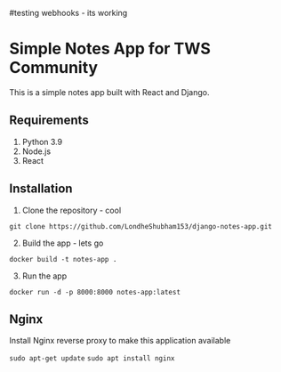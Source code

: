 #testing webhooks - its working

# Simple Notes App for TWS Community
This is a simple notes app built with React and Django.

## Requirements
1. Python 3.9
2. Node.js
3. React

## Installation 
1. Clone the repository - cool
```
git clone https://github.com/LondheShubham153/django-notes-app.git
```

2. Build the app - lets go
```
docker build -t notes-app .
```

3. Run the app
```
docker run -d -p 8000:8000 notes-app:latest
```

## Nginx

Install Nginx reverse proxy to make this application available

`sudo apt-get update`
`sudo apt install nginx`
